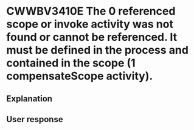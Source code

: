 # CWWBV3410E The 0 referenced scope or invoke activity was not found or cannot be referenced. It must be defined in the process and contained in the scope (1 compensateScope activity).

## Explanation

## User response